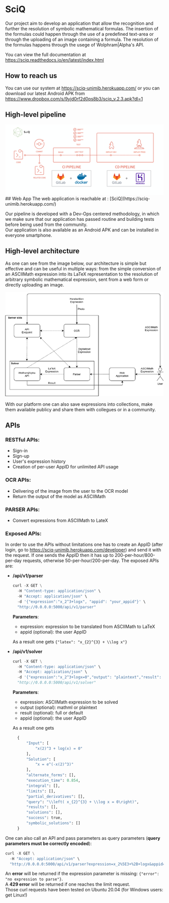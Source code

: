 # SciQ

Our project aim to develop an application that allow the recognition and further the resolution of symbolic mathematical formulas.
The insertion of the formulas could happen through the use of a predefined text-area or through the uploading of an image containing a formula.
The resolution of the formulas happens through the usege of Wolphram|Alpha's API.  
  
You can view the full documentation at https://sciq.readthedocs.io/en/latest/index.html

## How to reach us

You can use our system at https://sciq-unimib.herokuapp.com/ or you can download our latest Android APK from https://www.dropbox.com/s/9yjd0rf2d0ps8b3/sciq_v.2.3.apk?dl=1

## High-level pipeline

<div align="center">
  <img src="docs/source/_static/images/sciq-gitlab-docker-cicd.png">
</div>
## Web App
The web application is reachable at : [SciQ](https://sciq-unimib.herokuapp.com/)

Our pipeline is developed with a Dev-Ops centered methodology, in which we make sure that our application has passed routine and building tests before being used from the community.  
Our application is also available as an Android APK and can be installed in everyone smartphone.

## High-level architecture

As one can see from the image below, our architecture is simple but effective and can be useful in multiple ways: from the simple conversion of an ASCIIMath expression into its LaTeX representation to the resolution of arbitrary symbolic mathematical expression, sent from a web form or directly uploading an image.

<div align="center">
  <img src="docs/source/_static/images/sciq.png">
</div>

With our platform one can also save expressions into collections, make them available publicy and share them with collegues or in a community.

## APIs

### RESTful APIs:

* Sign-in
* Sign-up
* User's expression history
* Creation of per-user AppID for unlimited API usage
    
### OCR APIs:

* Delivering of the image from the user to the OCR model
* Return the output of the model as ASCIIMath
    
### PARSER APIs:

* Convert expressions from ASCIIMath to LateX

### Exposed APIs:

In order to use the APIs without limitations one has to create an AppID (after login, go to https://sciq-unimib.herokuapp.com/developer) and send it with the request. If one sends the AppID then it has up to 200-per-hour/800-per-day requests, otherwise 50-per-hour/200-per-day.
The exposed APIs are:

* **/api/v1/parser**
  
  ```python
  curl -X GET \
    -H "Content-type: application/json" \
    -H "Accept: application/json" \
    -d '{"expression":"x_2^3+logx", "appid": "your_appid"}' \
    "http://0.0.0.0:5000/api/v1/parser"
  ```
  **Parameters**:

  * expression: expression to be translated from ASCIIMath to LaTeX
  * appid (optional): the user AppID
  

  As a result one gets `{"latex": "x_{2}^{3} + \\log x"}`

* **/api/v1/solver**
  ```python
  curl -X GET \
    -H "Content-type: application/json" \
    -H "Accept: application/json" \
    -d '{"expression":"x_2^3+logx=0","output": "plaintext","result": "default"}' \  
    "http://0.0.0.0:5000/api/v1/solver"
  ```
  **Parameters**:

  * expression: ASCIIMath expression to be solved
  * output (optional): mathml or plaintext
  * result (optional): full or default
  * appid (optional): the user AppID
  
  As a result one gets
  ```python
    {
        "Input": [
            "x(2)^3 + log(x) = 0"
        ], 
        "Solution": [
            "x = e^(-x(2)^3)"
        ], 
        "alternate_forms": [], 
        "execution_time": 0.854, 
        "integral": [], 
        "limits": [], 
        "partial_derivatives": [], 
        "query": "\\left( x_{2}^{3} + \\log x = 0\right)", 
        "results": [], 
        "solutions": [], 
        "success": true, 
        "symbolic_solutions": []
    }
  ```
  

One can also call an API and pass parameters as query parameters (**query parameters must be correctly encoded**):
  ```python
  curl -X GET \
    -H "Accept: application/json" \
    "http://0.0.0.0:5000/api/v1/parser?expression=x_2%5E3+%2B+logx&appid=your_appid"
  ```

An **error** will be returned if the expression parameter is missing: `{"error": "no expression to parse"}`.  
A **429 error** will be returned if one reaches the limit request.  
Those curl requests have been tested on Ubuntu 20.04 (for Windows users: get Linux!)
    


